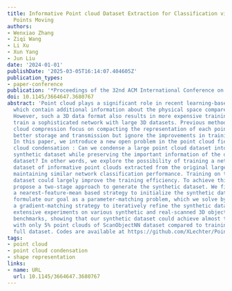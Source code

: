```yaml
---
title: Informative Point cloud Dataset Extraction for Classification via Gradient-based
  Points Moving
authors:
- Wenxiao Zhang
- Ziqi Wang
- Li Xu
- Xun Yang
- Jun Liu
date: '2024-01-01'
publishDate: '2025-03-05T16:14:07.404605Z'
publication_types:
- paper-conference
publication: '*Proceedings of the 32nd ACM International Conference on Multimedia(CCF-A)*'
doi: 10.1145/3664647.3680767
abstract: 'Point cloud plays a significant role in recent learning-based vision tasks,
  which contain additional information about the physical space compared to 2D images.
  However, such a 3D data format also results in more expensive training costs to
  train a sophisticated network with large 3D datasets. Previous methods for point
  cloud compression focus on compacting the representation of each point cloud for
  better storage and transmission but ignore the improvements in training efficiency.
  In this paper, we introduce a new open problem in the point cloud field, named point
  cloud condensation : Can we condense a large point cloud dataset into a much smaller
  synthetic dataset while preserving the important information of the original large
  dataset? In other words, we explore the possibility of training a network on a smaller
  dataset of informative point clouds extracted from the original large dataset but
  maintaining similar network classification performance. Training on this small synthetic
  dataset could largely improve the training efficiency. To achieve this goal, we
  propose a two-stage approach to generate the synthetic dataset. We first introduce
  a nearest-feature-mean based strategy to initialize the synthetic dataset, and then
  formulate our goal as a parameter-matching problem, which we solve by introducing
  a gradient-matching strategy to iteratively refine the synthetic dataset. We conduct
  extensive experiments on various synthetic and real-scanned 3D object classification
  benchmarks, showing that our synthetic dataset could achieve almost the same performance
  with only 5% point clouds of ScanObjectNN dataset compared to training with the
  full dataset. Codes are available at https://github.com/XLechter/PointCondensation.'
tags:
- point cloud
- point cloud condensation
- shape representation
links:
- name: URL
  url: 10.1145/3664647.3680767
---
```

